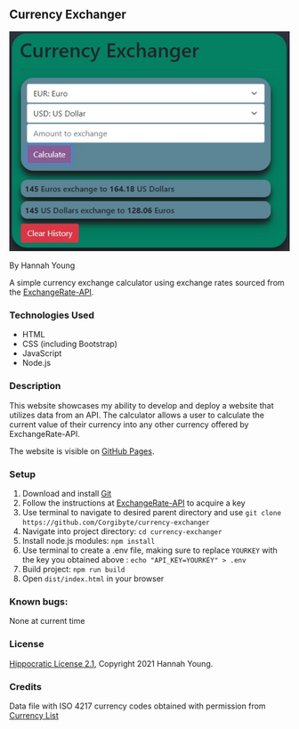 ## Currency Exchanger

![Screenshot of Running Website](./src/assets/img/screenshot.jpg)

By Hannah Young

A simple currency exchange calculator using exchange rates sourced from the [ExchangeRate-API](https://www.exchangerate-api.com/).

### Technologies Used
* HTML
* CSS (including Bootstrap)
* JavaScript
* Node.js

### Description

This website showcases my ability to develop and deploy a website that utilizes data from an API. The calculator allows a user to calculate the current value of their currency into any other currency offered by ExchangeRate-API.

The website is visible on [GitHub Pages](https://Corgibyte.github.io/currency-exchanger/).

### Setup
1. Download and install [Git](http://git-scm.com)
2. Follow the instructions at [ExchangeRate-API](https://www.exchangerate-api.com/) to acquire a key
3. Use terminal to navigate to desired parent directory and use `git clone https://github.com/Corgibyte/currency-exchanger`
4. Navigate into project directory: `cd currency-exchanger`
5. Install node.js modules: `npm install`
6. Use terminal to create a .env file, making sure to replace `YOURKEY` with the key you obtained above : `echo "API_KEY=YOURKEY" > .env`
6. Build project: `npm run build`
7. Open `dist/index.html` in your browser

### Known bugs: 
None at current time

### License

[Hippocratic License 2.1](https://github.com/Corgibyte/currency-exchanger/blob/main/LICENSE.md), Copyright 2021 Hannah Young.

### Credits

Data file with ISO 4217 currency codes obtained with permission from [Currency List](https://github.com/umpirsky/currency-list)